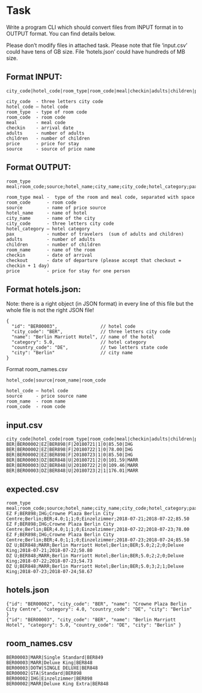 # Task

Write a program CLI which should convert files from INPUT format in to OUTPUT format. You can find details below.

Please don’t modify files in attached task.
Please note that file ‘input.csv’ could have tens of GB size. File ‘hotels.json’ could have hundreds of MB size.

## Format INPUT:

```
city_code|hotel_code|room_type|room_code|meal|checkin|adults|children|price|source
```

```
city_code  - three letters city code
hotel_code – hotel code
room_type  - type of room code
room_code  - room code
meal       - meal code
checkin    - arrival date
adults     - number of adults
children   - number of children
price      - price for stay
source     - source of price name
```

## Format OUTPUT:

```
room_type meal;room_code;source;hotel_name;city_name;city_code;hotel_category;pax;adults;children;room_name;checkin;checkout;price
```

```
room_type meal -  type of the room and meal code, separated with space
room_code      - room code
source         - name of price source
hotel_name     - name of hotel
city_name      - name of the city
city_code      - three letters city code
hotel_category – hotel category
pax            - number of travelers  (sum of adults and children)
adults         - number of adults
children       - number of children
room_name      - name of the room
checkin        - date of arrival
checkout       - date of departure (please accept that checkout = checkin + 1 day)
price          - price for stay for one person
```

## Format hotels.json:

Note: there is a right object (in JSON format) in every line of this file but the whole file is not the right JSON file!

```
{
  "id": "BER00003",                // hotel code
  "city_code": "BER",              // three letters city code
  "name": "Berlin Marriott Hotel", // name of the hotel
  "category": 5.0,                 // hotel category
  "country_code": "DE",            // two letters state code
  "city": "Berlin"                 // city name
}
```

Format room_names.csv

```
hotel_code|source|room_name|room_code
```

```
hotel_code – hotel code
source     - price source name
room_name  - room name
room_code  - room code
```

## input.csv

```
city_code|hotel_code|room_type|room_code|meal|checkin|adults|children|price|source
BER|BER00002|EZ|BER898|F|20180721|1|0|85.50|IHG
BER|BER00002|EZ|BER898|F|20180722|1|0|78.00|IHG
BER|BER00002|EZ|BER898|F|20180723|1|0|85.50|IHG
BER|BER00003|DZ|BER848|U|20180721|2|0|101.59|MARR
BER|BER00003|DZ|BER848|U|20180722|2|0|109.46|MARR
BER|BER00003|DZ|BER848|U|20180723|2|1|176.01|MARR
```

## expected.csv

```
room_type meal;room_code;source;hotel_name;city_name;city_code;hotel_category;pax;adults;children;room_name;checkin;checkout;price
EZ F;BER898;IHG;Crowne Plaza Berlin City Centre;Berlin;BER;4.0;1;1;0;Einzelzimmer;2018-07-21;2018-07-22;85.50
EZ F;BER898;IHG;Crowne Plaza Berlin City Centre;Berlin;BER;4.0;1;1;0;Einzelzimmer;2018-07-22;2018-07-23;78.00
EZ F;BER898;IHG;Crowne Plaza Berlin City Centre;Berlin;BER;4.0;1;1;0;Einzelzimmer;2018-07-23;2018-07-24;85.50
DZ U;BER848;MARR;Berlin Marriott Hotel;Berlin;BER;5.0;2;2;0;Deluxe King;2018-07-21;2018-07-22;50.80
DZ U;BER848;MARR;Berlin Marriott Hotel;Berlin;BER;5.0;2;2;0;Deluxe King;2018-07-22;2018-07-23;54.73
DZ U;BER848;MARR;Berlin Marriott Hotel;Berlin;BER;5.0;3;2;1;Deluxe King;2018-07-23;2018-07-24;58.67
```

## hotels.json

```
{"id": "BER00002", "city_code": "BER", "name": "Crowne Plaza Berlin City Centre", "category": 4.0, "country_code": "DE", "city": "Berlin" }
{"id": "BER00003", "city_code": "BER", "name": "Berlin Marriott Hotel", "category": 5.0, "country_code": "DE", "city": "Berlin" }
```

## room_names.csv

```
BER00003|MARR|Single Standard|BER849
BER00003|MARR|Deluxe King|BER848
BER00003|DOTW|SINGLE DELUXE|BER848
BER00002|GTA|Standard|BER898
BER00002|IHG|Einzelzimmer|BER898
BER00002|MARR|Deluxe King Extra|BER848
```
